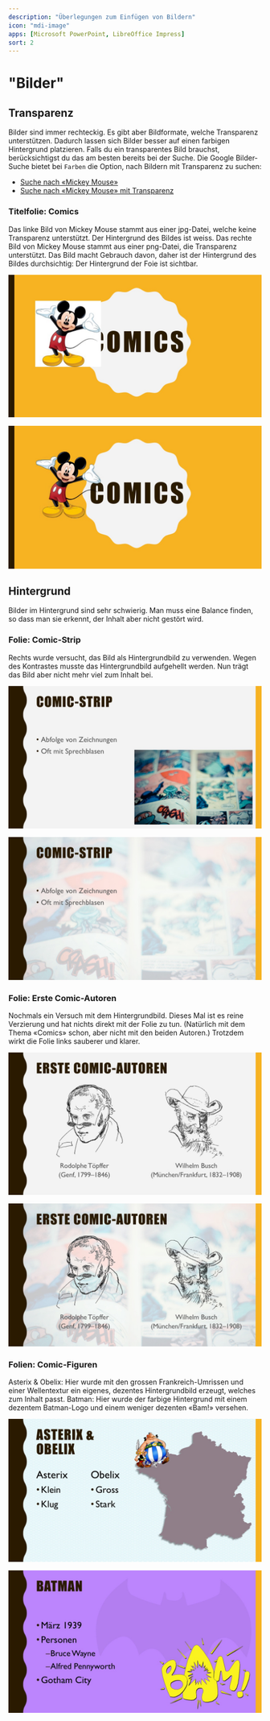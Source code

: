 ```yaml
---
description: "Überlegungen zum Einfügen von Bildern"
icon: "mdi-image"
apps: [Microsoft PowerPoint, LibreOffice Impress]
sort: 2
---
```


# "Bilder"




## Transparenz
Bilder sind immer rechteckig. Es gibt aber Bildformate, welche Transparenz unterstützen. Dadurch lassen sich Bilder besser auf einen farbigen Hintergrund platzieren. Falls du ein transparentes Bild brauchst, berücksichtigst du das am besten bereits bei der Suche. Die Google Bilder-Suche bietet bei `Farben` die Option, nach Bildern mit Transparenz zu suchen:

* [Suche nach «Mickey Mouse»](https://www.google.ch/search?q=mickey+mouse&tbm=isch)
* [Suche nach «Mickey Mouse» mit Transparenz](https://www.google.ch/search?q=mickey+mouse&tbm=isch&tbs=ic:trans)

### Titelfolie: Comics
Das linke Bild von Mickey Mouse stammt aus einer jpg-Datei, welche keine Transparenz unterstützt. Der Hintergrund des Bildes ist weiss.
Das rechte Bild von Mickey Mouse stammt aus einer png-Datei, die Transparenz unterstützt. Das Bild macht Gebrauch davon, daher ist der Hintergrund des Bildes durchsichtig: Der Hintergrund der Foie ist sichtbar.

<ImagesBox caption="Titelfolie «Comics» ohne und mit Transparenz">

![](./images/comics/Slide1.jpg "ohne Transparenz")<!-- {.zoom} -->

![](./images/comics/Slide2.jpg "mit Transparenz")<!-- {.zoom} -->

</ImagesBox>

## Hintergrund
Bilder im Hintergrund sind sehr schwierig. Man muss eine Balance finden, so dass man sie erkennt, der Inhalt aber nicht gestört wird.

### Folie: Comic-Strip
Rechts wurde versucht, das Bild als Hintergrundbild zu verwenden. Wegen des Kontrastes musste das Hintergrundbild aufgehellt werden. Nun trägt das Bild aber nicht mehr viel zum Inhalt bei.

<ImagesBox caption="Folie «Comic-Strip» normales Bild und Hintergrundbild">

![](./images/comics/Slide3.jpg "normales Bild")<!-- {.zoom} -->

![](./images/comics/Slide4.jpg "als Hintergrundbild")<!-- {.zoom} -->

</ImagesBox>

### Folie: Erste Comic-Autoren
Nochmals ein Versuch mit dem Hintergrundbild. Dieses Mal ist es reine Verzierung und hat nichts direkt mit der Folie zu tun. (Natürlich mit dem Thema «Comics» schon, aber nicht mit den beiden Autoren.) Trotzdem wirkt die Folie links sauberer und klarer.

<ImagesBox caption="Folie «Erste Comic-Autoren» ohne und mit Hintergrundbild">

![](./images/comics/Slide5.jpg "ohne Hintergrund")<!-- {.zoom} -->

![](./images/comics/Slide6.jpg "mit Hintergrund")<!-- {.zoom} -->

</ImagesBox>

### Folien: Comic-Figuren
Asterix & Obelix: Hier wurde mit den grossen Frankreich-Umrissen und einer Wellentextur ein eigenes, dezentes Hintergrundbild erzeugt, welches zum Inhalt passt.
Batman: Hier wurde der farbige Hintergrund mit einem dezentem Batman-Logo und einem weniger dezenten «Bam!» versehen.

<ImagesBox caption="Folie «Comics» ohne und mit Hintergrundbild">

![](./images/comics/Slide7.jpg "ohne Hintergrund")<!-- {.zoom} -->

![](./images/comics/Slide8.jpg "mit Hintergrundbild")<!-- {.zoom} -->

</ImagesBox>
